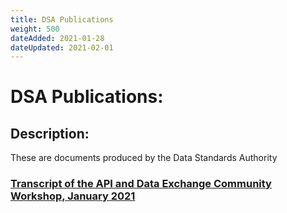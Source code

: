 ```yaml
---
title: DSA Publications
weight: 500
dateAdded: 2021-01-28
dateUpdated: 2021-02-01
---
```


# DSA Publications:

## Description:
These are documents produced by the Data Standards Authority

### [Transcript of the API and Data Exchange Community Workshop, January 2021](apic-190121-transcript/)